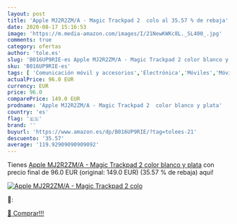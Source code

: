 ```yaml
---
layout: post
title: 'Apple MJ2R2ZM/A - Magic Trackpad 2  colo al 35.57 % de rebaja'
date: 2020-08-17 15:16:53
image: 'https://m.media-amazon.com/images/I/21NewKWKc8L._SL400_.jpg'
comments: true
category: ofertas
author: 'tole.es'
slug: 'B016UP9RIE-es Apple MJ2R2ZM/A - Magic Trackpad 2 color blanco y plata'
sku: 'B016UP9RIE-es'
tags: [ 'Comunicación móvil y accesorios','Electrónica','Móviles','Móviles y smartphones libres','apple', ]
actualPrice: 96.0 EUR
currency: EUR
price: 96.0
comparePrice: 149.0 EUR
prodname: 'Apple MJ2R2ZM/A - Magic Trackpad 2  color blanco y plata'
country: 'es'
flag: '🇪🇸'
brand: ''
buyurl: 'https://www.amazon.es/dp/B016UP9RIE/?tag=tolees-21'
descuento: '35.57'
average: '119.92909090909092'
---
```


Tienes [Apple MJ2R2ZM/A - Magic Trackpad 2  color blanco y plata](https://www.amazon.es/dp/B016UP9RIE/?tag=tolees-21) con precio final de  96.0 EUR (original: 149.0 EUR) (35.57 %  de rebaja) aqui!

[![Apple MJ2R2ZM/A - Magic Trackpad 2  colo](https://m.media-amazon.com/images/I/21NewKWKc8L._SL400_.jpg)](https://www.amazon.es/dp/B016UP9RIE/?tag=tolees-21)

🔎:


[🛒 Comprar!!!](https://www.amazon.es/dp/B016UP9RIE/?tag=tolees-21)
